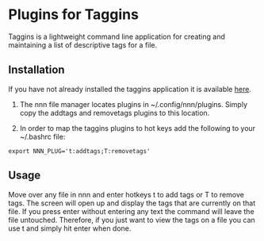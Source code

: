 # Plugins for Taggins

Taggins is a lightweight command line application for creating and maintaining a list of descriptive tags for a file.

## Installation

If you have not already installed the taggins application it is available [here](https://github.com/bromanbro/taggins).

1. The nnn file manager locates plugins in ~/.config/nnn/plugins.  Simply copy the addtags and removetags plugins to this location.

2. In order to map the taggins plugins to hot keys add the following to your ~/.bashrc file:

```
export NNN_PLUG='t:addtags;T:removetags'
```

## Usage

Move over any file in nnn and enter hotkeys t to add tags or T to remove tags.  The screen will open up and display the tags that are currently on that file.  If you press enter without entering any text the command will leave the file untouched.  Therefore, if you just want to view the tags on a file you can use t and simply hit enter when done.

